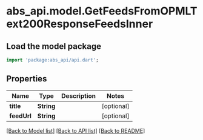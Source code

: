 # abs_api.model.GetFeedsFromOPMLText200ResponseFeedsInner

## Load the model package
```dart
import 'package:abs_api/api.dart';
```

## Properties
Name | Type | Description | Notes
------------ | ------------- | ------------- | -------------
**title** | **String** |  | [optional] 
**feedUrl** | **String** |  | [optional] 

[[Back to Model list]](../README.md#documentation-for-models) [[Back to API list]](../README.md#documentation-for-api-endpoints) [[Back to README]](../README.md)


